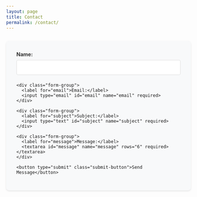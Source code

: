 ```yaml
---
layout: page
title: Contact
permalink: /contact/
---
```


<div class="contact-form">
  <form action="https://formspree.io/f/mvgankrw" method="POST">
    <div class="form-group">
      <label for="name">Name:</label>
      <input type="text" id="name" name="name" required>
    </div>
    
    <div class="form-group">
      <label for="email">Email:</label>
      <input type="email" id="email" name="email" required>
    </div>
    
    <div class="form-group">
      <label for="subject">Subject:</label>
      <input type="text" id="subject" name="subject" required>
    </div>
    
    <div class="form-group">
      <label for="message">Message:</label>
      <textarea id="message" name="message" rows="6" required></textarea>
    </div>
    
    <button type="submit" class="submit-button">Send Message</button>
  </form>
</div>

<style>
.contact-form {
  max-width: 600px;
  margin: 2em auto;
  padding: 2em;
  background: #f8f9fa;
  border-radius: 8px;
  box-shadow: 0 2px 4px rgba(0,0,0,0.1);
}

.form-group {
  margin-bottom: 1.5em;
}

.form-group label {
  display: block;
  margin-bottom: 0.5em;
  font-weight: bold;
  color: #333;
}

.form-group input,
.form-group textarea {
  width: 100%;
  padding: 0.8em;
  border: 1px solid #ddd;
  border-radius: 4px;
  font-size: 1em;
}

.form-group textarea {
  resize: vertical;
}

.submit-button {
  background-color: #2a7ae2;
  color: white;
  padding: 0.8em 1.5em;
  border: none;
  border-radius: 4px;
  cursor: pointer;
  font-size: 1em;
  transition: background-color 0.3s ease;
}

.submit-button:hover {
  background-color: #1a5cb3;
}
</style> 